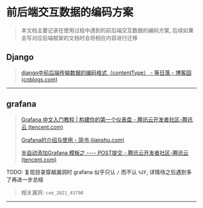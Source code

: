 # 前后端交互数据的编码方案

> 本文档主要记录在使用过程中遇到的前后端交互数据的编码方案, 后续如果会写对应后端框架的文档时会将相应内容进行迁移

## Django

> [django中前后端传输数据的编码格式（contentType） - 等日落 - 博客园 (cnblogs.com)](https://www.cnblogs.com/suncolor/p/16577147.html)



---

## grafana

> [Grafana 中文入门教程 | 构建你的第一个仪表盘 - 腾讯云开发者社区-腾讯云 (tencent.com)](https://cloud.tencent.com/developer/article/1807679)
>
> [Grafana的介绍与使用 - 简书 (jianshu.com)](https://www.jianshu.com/p/0d82c7ccc85a)
>
> [半自动添加Grafana 模板之 ---- POST提交 - 腾讯云开发者社区-腾讯云 (tencent.com)](https://cloud.tencent.com/developer/article/1508702)

TODO: 复现目录穿越漏洞时 grafana 似乎只认 `/` 而不认 `%2F`, 详情待之后遇到多了再进一步总结

> 相关漏洞: `cve_2021_43798`

---

